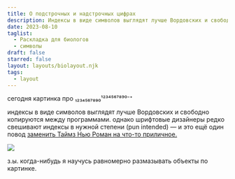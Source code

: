 ```yaml
---
title: О подстрочных и надстрочных цифрах
description: Индексы в виде символов выглядят лучше Вордовских и свободно копируются между программами. однако шрифтовые дизайнеры редко свешивают индексы в нужной степени (pun intended) — и это ещё один повод заменить Таймз Нью Роман на что-то приличное.
date: 2023-08-10
taglist:
  - Раскладка для биологов
  - символы
draft: false
starred: false
layout: layouts/biolayout.njk
tags:
  - layout
---
```

сегодня картинка про ₁₂₃₄₅₆₇₈₉₀¹²³⁴⁵⁶⁷⁸⁹⁰⁻⁺

индексы в виде символов выглядят лучше Вордовских и свободно копируются между программами. однако шрифтовые дизайнеры редко свешивают индексы в нужной степени (pun intended) — и это ещё один повод [заменить Таймз Нью Роман на что-то приличное.](times-better-roman)

![](suberscripts.png)

з.ы. когда-нибудь я научусь равномерно размазывать объекты по картинке.